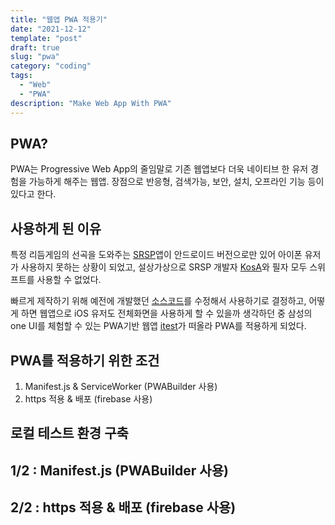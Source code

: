```yaml
---
title: "웹앱 PWA 적용기"
date: "2021-12-12"
template: "post"
draft: true
slug: "pwa"
category: "coding"
tags:
  - "Web"
  - "PWA"
description: "Make Web App With PWA"
---
```


## PWA?
PWA는 Progressive Web App의 줄임말로 기존 웹앱보다 더욱 네이티브 한 유저 경험을 가능하게 해주는 웹앱. 장점으로 반응형, 검색가능, 보안, 설치, 오프라인 기능 등이 있다고 한다.

## 사용하게 된 이유
특정 리듬게임의 선곡을 도와주는 [SRSP](https://play.google.com/store/apps/details?id=com.sdvx.randomsonggenerator&hl=ko&gl=US)앱이 안드로이드 버전으로만 있어 아이폰 유저가 사용하지 못하는 상황이 되었고, 설상가상으로 SRSP 개발자 [KosA](https://github.com/K-osA)와 필자 모두 스위프트를 사용할 수 없었다.

빠르게 제작하기 위해 예전에 개발했던 [소스코드](https://github.com/DevLeti/SRSG_FP)를 수정해서 사용하기로 결정하고, 어떻게 하면 웹앱으로 iOS 유저도 전체화면을 사용하게 할 수 있을까 생각하던 중 삼성의 one UI를 체험할 수 있는 PWA기반 웹앱 [itest](https://itest.nz/)가 떠올라 PWA를 적용하게 되었다.

## PWA를 적용하기 위한 조건
1. Manifest.js & ServiceWorker (PWABuilder 사용)
2. https 적용 & 배포 (firebase 사용)

## 로컬 테스트 환경 구축

## 1/2 : Manifest.js (PWABuilder 사용)

## 2/2 : https 적용 & 배포 (firebase 사용)